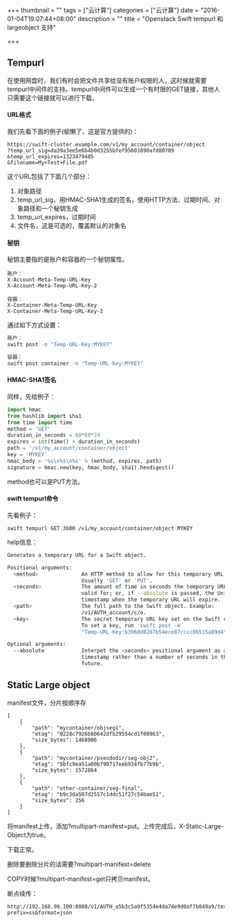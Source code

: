 +++
thumbnail = ""
tags = ["云计算"]
categories = ["云计算"]
date = "2016-01-04T19:07:44+08:00"
description = ""
title = "Openstack Swift tempurl 和 largeobject 支持"

+++


## Tempurl

在使用网盘时，我们有时会把文件共享给没有账户权限的人，这时候就需要tempurl中间件的支持。tempurl中间件可以生成一个有时限的GET链接，其他人只需要这个链接就可以进行下载。

<!--more-->

#### URL格式

我们先看下面的例子(偷懒了，这是官方提供的)：

```
https://swift-cluster.example.com/v1/my_account/container/object
?temp_url_sig=da39a3ee5e6b4b0d3255bfef95601890afd80709
&temp_url_expires=1323479485
&filename=My+Test+File.pdf
```

这个URL包括了下面几个部分：

1. 对象路径
2. temp_url_sig，用HMAC-SHA1生成的签名，使用HTTP方法、过期时间、对象路径和一个秘钥生成
3. temp_url_expires，过期时间
4. 文件名，这是可选的，覆盖默认的对象名

#### 秘钥

秘钥主要指的是账户和容器的一个秘钥属性。

```
账户：
X-Account-Meta-Temp-URL-Key
X-Account-Meta-Temp-URL-Key-2

容器：
X-Container-Meta-Temp-URL-Key
X-Container-Meta-Temp-URL-Key-2
```

通过如下方式设置：

```sh
账户：
swift post -m "Temp-URL-Key:MYKEY"

容器：
swift post container -m "Temp-URL-Key:MYKEY"
```
#### HMAC-SHA1签名

同样，先给例子：

```python
import hmac
from hashlib import sha1
from time import time
method = 'GET'
duration_in_seconds = 60*60*24
expires = int(time() + duration_in_seconds)
path = '/v1/my_account/container/object'
key = 'MYKEY'
hmac_body = '%s\n%s\n%s' % (method, expires, path)
signature = hmac.new(key, hmac_body, sha1).hexdigest()
```

method也可以是PUT方法。

#### swift tempurl命令

先看例子：

```
swift tempurl GET 3600 /v1/my_account/container/object MYKEY
```

help信息：

```sh
Generates a temporary URL for a Swift object.

Positional arguments:
  <method>              An HTTP method to allow for this temporary URL.
                        Usually 'GET' or 'PUT'.
  <seconds>             The amount of time in seconds the temporary URL will be
                        valid for; or, if --absolute is passed, the Unix
                        timestamp when the temporary URL will expire.
  <path>                The full path to the Swift object. Example:
                        /v1/AUTH_account/c/o.
  <key>                 The secret temporary URL key set on the Swift cluster.
                        To set a key, run 'swift post -m
                        "Temp-URL-Key:b3968d0207b54ece87cccc06515a89d4"'

Optional arguments:
  --absolute            Interpet the <seconds> positional argument as a Unix
                        timestamp rather than a number of seconds in the
                        future.
```

## Static Large object

manifest文件，分片按顺序存
```
[
    {
        "path": "mycontainer/objseg1",
        "etag": "0228c7926b8b642dfb29554cd1f00963",
        "size_bytes": 1468006
    },
    {
        "path": "mycontainer/pseudodir/seg-obj2",
        "etag": "5bfc9ea51a00b790717eeb934fb77b9b",
        "size_bytes": 1572864
    },
    {
        "path": "other-container/seg-final",
        "etag": "b9c3da507d2557c1ddc51f27c54bae51",
        "size_bytes": 256
    }
]
```

将manifest上传，添加?multipart-manifest=put。上传完成后，X-Static-Large-Object为true。

下载正常。

删除要删除分片的话需要?multipart-manifest=delete

COPY时候?multipart-manifest=get只拷贝manifest。

断点续传：
```
http://192.168.99.100:8080/v1/AUTH_a5b3c5a9f5354e4da74e9d0af7b849a9/test?prefix=ss&format=json
```
